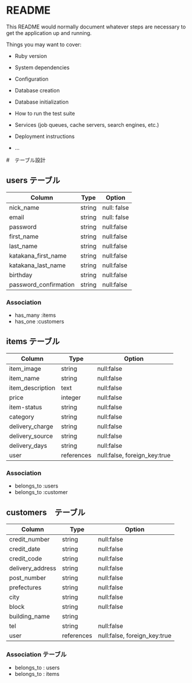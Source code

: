 # README

This README would normally document whatever steps are necessary to get the
application up and running.

Things you may want to cover:

* Ruby version

* System dependencies

* Configuration

* Database creation

* Database initialization

* How to run the test suite

* Services (job queues, cache servers, search engines, etc.)

* Deployment instructions

* ...

#　テーブル設計

## users テーブル

| Column                | Type   | Option      |
| --------------------- | ------ | ----------- |
| nick_name             | string | null: false |
| email                 | string | null: false |
| password              | string | null:false  |
| first_name            | string | null:false  |
| last_name             | string | null:false  |
| katakana_first_name   | string | null:false  |
| katakana_last_name    | string | null:false  |
| birthday              | string | null:false  |
| password_confirmation | string | null:false  |

### Association

- has_many :items
- has_one :customers

## items テーブル

| Column           | Type      | Option                       |
| ---------------- | --------- | ---------------------------- |
| item_image       | string    | null:false                   |
| item_name        | string    | null:false                   |
| item_description | text      | null:false                   |
| price            | integer   | null:false                   |
| item-status      | string    | null:false                   |
| category         | string    | null:false                   |
| delivery_charge  | string    | null:false                   |
| delivery_source  | string    | null:false                   |
| delivery_days    | string    | null:false                   |
| user             | references | null:false, foreign_key:true |

### Association

- belongs_to :users
- belongs_to :customer

## customers　テーブル

| Column           | Type   | Option     |
| ---------------- | ------ | ---------- |
| credit_number    | string | null:false |
| credit_date      | string | null:false |
| credit_code      | string | null:false |
| delivery_address | string | null:false |
| post_number      | string | null:false |
| prefectures      | string | null:false |
| city             | string | null:false |
| block            | string | null:false |
| building_name    | string |            |
| tel              | string | null:false |
| user             | references | null:false, foreign_key:true |

### Association テーブル

- belongs_to : users
- belongs_to : items